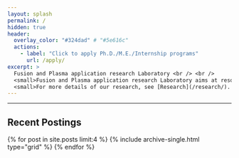 ```yaml
---
layout: splash
permalink: /
hidden: true
header:
  overlay_color: "#324dad" # "#5e616c"
  actions:
    - label: "Click to apply Ph.D./M.E./Internship programs"
      url: /apply/
excerpt: >
  Fusion and Plasma application research Laboratory <br /> <br />
  <small>Fusion and Plasma application research Laboratory aims at resolving various problems facing in successful nuclear fusion experiments and commercialization through plasma simulator development and simulations.</small> <br /> 
  <small>For more details of our research, see [Research](/research/). </small> <br />
---
```


<!--- The research includes Eulerian & Lagrangian code development based on Gyrokinetics and MHD (magneto-hydro dynamics), extension and improvement on theories and numerical methods for simulation of long time plasma behavior, code verification & validation, and parallel programming and code optimization to utilize the latest architectures being used in supercomputers. These research subjects allow us to carry out more realistic simulation of plasma behavior in nuclear fusion reactors considering impurities and consequently to clarify and exploit underlying physics of experimental results. --->

----

## Recent Postings
<div class="grid__wrapper">
  {% for post in site.posts limit:4 %}
    {% include archive-single.html type="grid" %}
  {% endfor %}
</div>

